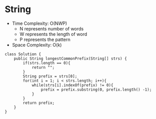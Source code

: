 # String
* Time Complexity: O(N*W*P)
	* N represents number of words
	* W represents the length of word
	* P represents the pattern
* Space Complexity: O(k)

```
class Solution {
    public String longestCommonPrefix(String[] strs) {
        if(strs.length == 0){
            return "";
        }
        String prefix = strs[0];
        for(int i = 1; i < strs.length; i++){
            while(strs[i].indexOf(prefix) != 0){
                prefix = prefix.substring(0, prefix.length() -1);
            }
        }
        return prefix;
    }
}
```